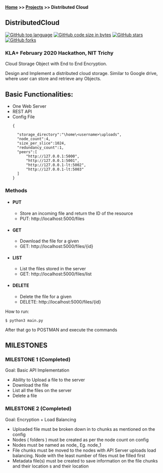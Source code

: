 **[Home](https://vaibhavvikas.github.io/) >> [Projects](https://vaibhavvikas.github.io/projects.html) >> Distributed Cloud**

## DistributedCloud
[![GitHub top language](https://img.shields.io/github/languages/top/vaibhavvikas/distributed-cloud)](#)
[![GitHub code size in bytes](https://img.shields.io/github/languages/code-size/vaibhavvikas/distributed-cloud)](#)
[![GitHub stars](https://img.shields.io/github/stars/vaibhavvikas/distributed-cloud)](#)
[![GitHub forks](https://img.shields.io/github/forks/vaibhavvikas/distributed-cloud)](#)

### KLA+ February 2020 Hackathon, NIT Trichy
Cloud Storage Object with End to End Encryption.

Design and Implement a distributed cloud storage.
Similar to Google drive, where user can store and retrieve any Objects.

## Basic Functionalities: ##
* One Web Server
* REST API
* Config File
  ```
  {
    
    "storage_directory":"\home\<username>\uploads",
    "node_count":4,
    "size_per_slice":1024,
    "redundancy_count":1,
    "peers":[
        "http://127.0.0.1:5000",
        "http://127.0.0.1:5001",
        "http://127.0.0.1-lt:5002",
        "http://127.0.0.1-lt:5003"
    ]
  }
  ```
 ### Methods
 * #### PUT
    * Store an incoming file and return the ID of the resource
    * PUT: http://localhost:5000/files
 * #### GET
    * Download the file for a given <ID>
    * GET: http://localhost:5000/files/{id}
 * #### LIST
    * List the files stored in the server
    * GET: http://localhost:5000/files/list
 * #### DELETE
    * Delete the file for a given <ID>
    * DELETE: http://localhost:5000/files/{id}



How to run:

```
$ python3 main.py
```

After that go to POSTMAN and execute the commands


## MILESTONES

### MILESTONE 1 (Completed)
Goal: Basic API Implementation
* Ability to Upload a file to the server
* Download the file
* List all the files on the server
* Delete a file

### MILESTONE 2 (Completed)
Goal: Encryption + Load Balancing
* Uploaded file must be broken down in to chunks as mentioned on the config
* Nodes ( folders ) must be created as per the node count on config
* Nodes must be named as node_<number> Eg. node_1
* File chunks must be moved to the nodes with API Server uploads load balancing. Node with the least number of files must be filled first
* Metadata file(s) must be created to save information on the file chunks and their location
s and their location
